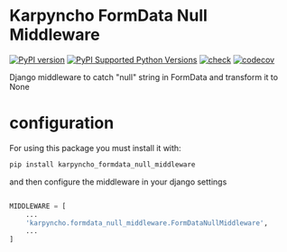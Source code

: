 # Karpyncho FormData Null Middleware

[![PyPI version](https://badge.fury.io/py/karpyncho-formdata-null-middleware.svg)](https://badge.fury.io/py/karpyncho-formdata-null-middleware)
[![PyPI Supported Python Versions](https://img.shields.io/pypi/pyversions/karpyncho-formdata-null-middleware.svg)](https://pypi.python.org/pypi/karpyncho-formdata-null-middleware/)
[![check](https://github.com/tox-dev/tox-gh/actions/workflows/check.yml/badge.svg)](https://github.com/tox-dev/tox-gh/actions/workflows/check.yml)
[![codecov](https://codecov.io/gh/karpyncho/formdata-null-middleware/branch/main/graph/badge.svg?token=M4IT5AXE88)](https://codecov.io/gh/karpyncho/formdata-null-middleware)


Django middleware to catch "null" string in FormData and transform it to None

# configuration

For using this package you must install it with:

```sh
pip install karpyncho_formdata_null_middleware
```

and then configure the middleware in your django settings

```python

MIDDLEWARE = [
    ...
    'karpyncho.formdata_null_middleware.FormDataNullMiddleware',
    ...
]

```
